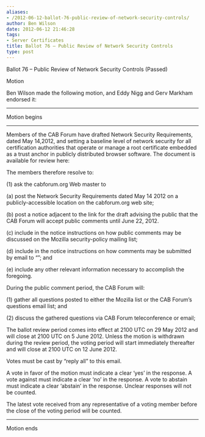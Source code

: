 ```yaml
---
aliases:
- /2012-06-12-ballot-76-public-review-of-network-security-controls/
author: Ben Wilson
date: 2012-06-12 21:46:28
tags:
- Server Certificates
title: Ballot 76 – Public Review of Network Security Controls
type: post
---
```


Ballot 76 – Public Review of Network Security Controls (Passed)

Motion

Ben Wilson made the following motion, and Eddy Nigg and Gerv Markham endorsed it:

______________________________________________________________________

Motion begins

______________________________________________________________________

Members of the CAB Forum have drafted Network Security Requirements, dated May 14,2012, and setting a baseline level of network security for all certification authorities that operate or manage a root certificate embedded as a trust anchor in publicly distributed browser software. The document is available for review here:

The members therefore resolve to:

(1) ask the cabforum.org Web master to

(a) post the Network Security Requirements dated May 14 2012 on a publicly-accessible location on the cabforum.org web site;

(b) post a notice adjacent to the link for the draft advising the public that the CAB Forum will accept public comments until June 22, 2012.

(c) include in the notice instructions on how public comments may be discussed on the Mozilla security-policy mailing list;

(d) include in the notice instructions on how comments may be submitted by email to “”; and

(e) include any other relevant information necessary to accomplish the foregoing.

During the public comment period, the CAB Forum will:

(1) gather all questions posted to either the Mozilla list or the CAB Forum’s questions email list; and

(2) discuss the gathered questions via CAB Forum teleconference or email;

The ballot review period comes into effect at 2100 UTC on 29 May 2012 and will close at 2100 UTC on 5 June 2012. Unless the motion is withdrawn during the review period, the voting period will start immediately thereafter and will close at 2100 UTC on 12 June 2012.

Votes must be cast by “reply all” to this email.

A vote in favor of the motion must indicate a clear ‘yes’ in the response. A vote against must indicate a clear ‘no’ in the response. A vote to abstain must indicate a clear ‘abstain’ in the response. Unclear responses will not be counted.

The latest vote received from any representative of a voting member before the close of the voting period will be counted.

______________________________________________________________________

Motion ends